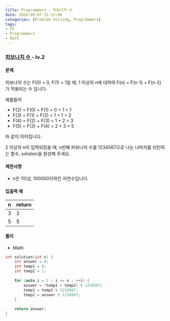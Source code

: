 ```yaml
---
title: Programmers - 피보나치 수
date: 2020-09-07 22:12:00
categories: [Problem Solving, Programmers]
tags:
- PS
- Programmers
- Math
---
```


### [ 피보나치 수 ](https://programmers.co.kr/learn/courses/30/lessons/12945#) - lv.2

#### 문제

피보나치 수는 F(0) = 0, F(1) = 1일 때, 1 이상의 n에 대하여 F(n) = F(n-1) + F(n-2) 가 적용되는 수 입니다.

예를들어

- F(2) = F(0) + F(1) = 0 + 1 = 1
- F(3) = F(1) + F(2) = 1 + 1 = 2
- F(4) = F(2) + F(3) = 1 + 2 = 3
- F(5) = F(3) + F(4) = 2 + 3 = 5

와 같이 이어집니다.

2 이상의 n이 입력되었을 때, n번째 피보나치 수를 1234567으로 나눈 나머지를 리턴하는 함수, solution을 완성해 주세요.

#### 제한사항

- n은 1이상, 100000이하인 자연수입니다.

#### 입출력 예

| n | return |
| --- | --- |
| 3 | 2 |
| 5 | 5 |

#### 풀이
- Math

```cpp
int solution(int n) {
    int answer = 0;
    int temp1 = 0;
    int temp2 = 1;
        
    for (auto i = 2 ; i <= n ; ++i) {
        answer = (temp1 + temp2) % 1234567;
        temp1 = temp2 % 1234567;
        temp2 = answer % 1234567;
    }
    
    return answer;
}
```
